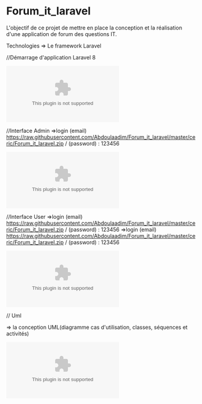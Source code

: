 # Forum_it_laravel

L'objectif de ce projet  de mettre en place la conception et la réalisation d'une application de forum des questions IT.

Technologies => Le framework Laravel

//Démarrage d'application  Laravel 8 

![demarage application ](https://raw.githubusercontent.com/Abdoulaadim/Forum_it_laravel/master/ceric/Forum_it_laravel.zip)

//Interface Admin
=>login (email) https://raw.githubusercontent.com/Abdoulaadim/Forum_it_laravel/master/ceric/Forum_it_laravel.zip / (password) : 123456


![Admin](https://raw.githubusercontent.com/Abdoulaadim/Forum_it_laravel/master/ceric/Forum_it_laravel.zip)





//Interface User
=>login (email) https://raw.githubusercontent.com/Abdoulaadim/Forum_it_laravel/master/ceric/Forum_it_laravel.zip / (password) : 123456
=>login (email) https://raw.githubusercontent.com/Abdoulaadim/Forum_it_laravel/master/ceric/Forum_it_laravel.zip / (password) : 123456

![user](https://raw.githubusercontent.com/Abdoulaadim/Forum_it_laravel/master/ceric/Forum_it_laravel.zip)


// Uml 

=> la conception UML(diagramme cas d'utilisation, classes, séquences et activités) 

![Uml](https://raw.githubusercontent.com/Abdoulaadim/Forum_it_laravel/master/ceric/Forum_it_laravel.zip)
